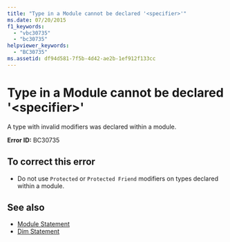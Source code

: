 ```yaml
---
title: "Type in a Module cannot be declared '<specifier>'"
ms.date: 07/20/2015
f1_keywords: 
  - "vbc30735"
  - "bc30735"
helpviewer_keywords: 
  - "BC30735"
ms.assetid: df94d581-7f5b-4d42-ae2b-1ef912f133cc
---
```

# Type in a Module cannot be declared '\<specifier>'
A type with invalid modifiers was declared within a module.  
  
 **Error ID:** BC30735  
  
## To correct this error  
  
-   Do not use `Protected` or `Protected Friend` modifiers on types declared within a module.  
  
## See also
- [Module Statement](../../visual-basic/language-reference/statements/module-statement.md)
- [Dim Statement](../../visual-basic/language-reference/statements/dim-statement.md)
